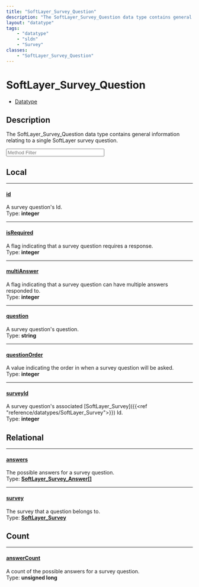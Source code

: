 ```yaml
---
title: "SoftLayer_Survey_Question"
description: "The SoftLayer_Survey_Question data type contains general information relating to a single SoftLayer survey question."
layout: "datatype"
tags:
    - "datatype"
    - "sldn"
    - "Survey"
classes:
    - "SoftLayer_Survey_Question"
---
```


# SoftLayer_Survey_Question
<div id='service-datatype'>
    <ul id='sldn-reference-tabs'>
        <li id='datatype'> <a href='/reference/datatypes/SoftLayer_Survey_Question' >Datatype</a></li>
    </ul>
</div>

## Description 
The SoftLayer_Survey_Question data type contains general information relating to a single SoftLayer survey question. 





<!-- Service Filer BEGIN -->
<div class="view-filters">
        <div class="clearfix">
            <div class="search-input-box">
                <input placeholder="Method Filter" onkeyup="titleSearch(inputId='prop-input', divId='properties', elementClass='prop-row')" 
                    type="text" id="prop-input" value="" size="30" maxlength="128" class="form-text">
            </div>
        </div>
</div>
<!-- Service Filer END -->

<div id="properties" class="content">
<div id="localProperties" class="prop-content" >

## Local
-----
[id]: #id
#### [id]
A survey question's Id.  
<span class="type-label">Type: </span>**integer**

-----
[isRequired]: #isrequired
#### [isRequired]
A flag indicating that a survey question requires a response.  
<span class="type-label">Type: </span>**integer**

-----
[multiAnswer]: #multianswer
#### [multiAnswer]
A flag indicating that a survey question can have multiple answers responded to.  
<span class="type-label">Type: </span>**integer**

-----
[question]: #question
#### [question]
A survey question's question.  
<span class="type-label">Type: </span>**string**

-----
[questionOrder]: #questionorder
#### [questionOrder]
A value indicating the order in when a survey question will be asked.  
<span class="type-label">Type: </span>**integer**

-----
[surveyId]: #surveyid
#### [surveyId]
A survey question's associated [SoftLayer_Survey]({{<ref "reference/datatypes/SoftLayer_Survey">}}) Id.  
<span class="type-label">Type: </span>**integer**

</div>
<!-- LOCAL PROPERTY END -->

<div id="relationalProperties"  class="prop-content" >

## Relational
-----
[answers]: #answers
#### [answers]
The possible answers for a survey question.  
<span class="type-label">Type: </span>**<a href='/reference/datatypes/SoftLayer_Survey_Answer'>SoftLayer_Survey_Answer[] </a>**

-----
[survey]: #survey
#### [survey]
The survey that a question belongs to.  
<span class="type-label">Type: </span>**<a href='/reference/datatypes/SoftLayer_Survey'>SoftLayer_Survey </a>**


## Count

-----
[answerCount]: #answercount
#### [answerCount]
A count of the possible answers for a survey question.   
<span class="type-label">Type: </span>**unsigned long**

</div>



